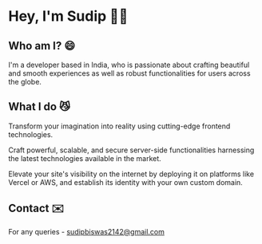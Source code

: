# Hey, I'm Sudip 👋🏻

## Who am I? 😄

I'm a developer based in India, who is passionate about crafting beautiful and smooth experiences as well as robust functionalities for users across the globe. 

## What I do 😼

Transform your imagination into reality using cutting-edge frontend technologies. 

Craft powerful, scalable, and secure server-side functionalities harnessing the latest technologies available in the market.

Elevate your site's visibility on the internet by deploying it on platforms like Vercel or AWS, and establish its identity with your own custom domain.

## Contact ✉️

For any queries - [sudipbiswas2142@gmail.com](mailto:sudipbiswas2142) 
